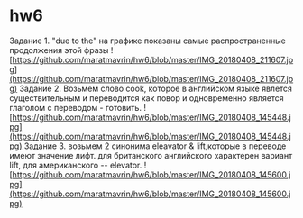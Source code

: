 # hw6
Задание 1. "due to the" на графике показаны самые распространенные продолжения этой фразы
![https://github.com/maratmavrin/hw6/blob/master/IMG_20180408_211607.jpg](https://github.com/maratmavrin/hw6/blob/master/IMG_20180408_211607.jpg)
Задание 2. Возьмем слово cook, которое в английском языке явлется существительным и переводится как повор и одновременно является глаголом с переводом - готовить.
![https://github.com/maratmavrin/hw6/blob/master/IMG_20180408_145448.jpg](https://github.com/maratmavrin/hw6/blob/master/IMG_20180408_145448.jpg)
Задание 3. возьмем 2 синонима eleavator & lift,которые в переводе имеют значение лифт. для британского английского характерен вариант lift, для американского -- elevator.
![https://github.com/maratmavrin/hw6/blob/master/IMG_20180408_145600.jpg](https://github.com/maratmavrin/hw6/blob/master/IMG_20180408_145600.jpg)
